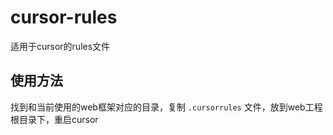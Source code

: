 # cursor-rules

适用于cursor的rules文件

## 使用方法

找到和当前使用的web框架对应的目录，复制 `.cursorrules` 文件，放到web工程根目录下，重启cursor
